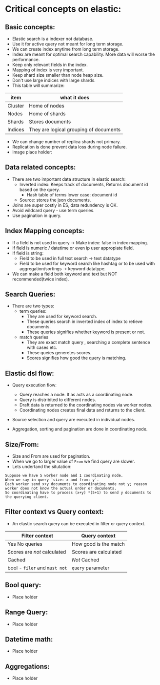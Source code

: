 # Critical concepts on elastic:

## Basic concepts:
* Elastic search is a indexer not database.
* Use it for active query not meant for long term storage.
* We can create index anytime from long term storage.
* Index are meant for optimal search capability. More data will worse the performance.
* Keep only relevant fields in the index.
* Mapping of index is very important.
* Keep shard size smaller than node heap size.
* Don't use large indices with large shards.
* This table will summarize:

| item | what it does |
|---|---|
| Cluster | Home of nodes|
| Nodes | Home of shards |
| Shards | Stores documents |
| Indices | They are logical grouping of documents|

* We can change number of replica shards not primary.
* Replication is done prevent data loss during node failure.
* Image place holder:


## Data related concepts:
* There are two important data structure in elastic search:
   * Inverted index: Keeps track of documents, Returns document id based on the query.
      * Hash table of terms lower case: document id  
   *  Source: stores the json documents.
* Joins are super costly in ES, data redundency is OK.
* Avoid wildcard query - use term queries.
* Use pagination in query.

## Index Mapping concepts:
* If a field is not used in query -> Make index: false in index mapping.
* If field is numeric / datetime or even ip user appropiate field.
* If field is string:
   * Field to be used in full text search -> text datatype 
   * Field to be used for keyword search like hashtag or to be used with aggregation/sortings -> keyword datatype. 
* We can make a field both keyword and text but NOT recommended(twice index).

## Search Queries:
* There are two types:
   * term queries:
      * They are used for keyword search.
      * These queries search in inverted index of index to retieve documents.
      * These queries signifies whether keyword is present or not. 
   * match queries
      * They are exact match query , searching a complete sentence with cases etc.
      * These queies generetes scores.
      * Scores signifies how good the query is matching.

## Elastic dsl flow:
* Query execution flow:
    * Query reaches a node. It as acts as a coordinating node.
    * Query is distribited to different nodes.
    * Draft data is returned to the coordinating nodes via worker nodes.
    * Coordinating nodes creates final data and returns to the client.

* Source selection and query are executed in individual nodes.
* Aggregation, sorting and pagination are done in coordinating node.

## Size/From:
* Size and From are used for pagination.
* When we go to larger value of `From` we find query are slower.
* Lets undertand the situtation:
```
Suppose we have 5 worker node and 1 coordinating node.
When we say in query `size: x and from: y`.
Each worker send x+y documents to coordinating node not y; reason worker does not know the actual order or documents.
So coordinating have to process (x+y) *(5+1) to send y documents to the querying client.
```

## Filter context vs Query context:
* An elastic search query can be executed in filter or query context.

| Filter context | Query context |
|---|---|
|Yes No queries | How good is the match|
| Scores are *not* calculated | Scores are calculated |
| Cached | *Not* Cached |
| bool - `filer` and `must not` |  `query` parameter |

## Bool query:
* Place holder

## Range Query:
* Place holder

## Datetime math:
* Place holder

## Aggregations:
* Place holder
